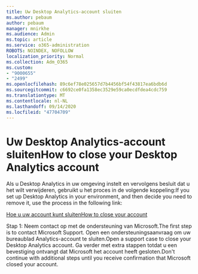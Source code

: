 ```yaml
---
title: Uw Desktop Analytics-account sluiten
ms.author: pebaum
author: pebaum
manager: mnirkhe
ms.audience: Admin
ms.topic: article
ms.service: o365-administration
ROBOTS: NOINDEX, NOFOLLOW
localization_priority: Normal
ms.collection: Adm_O365
ms.custom:
- "9000655"
- "2499"
ms.openlocfilehash: 89c6ef78e025657d7b4456bf54f43817ea6bdb6d
ms.sourcegitcommit: c6692ce0fa1358ec3529e59ca0ecdfdea4cdc759
ms.translationtype: MT
ms.contentlocale: nl-NL
ms.lasthandoff: 09/14/2020
ms.locfileid: "47704709"
---
```

# <a name="how-to-close-your-desktop-analytics-account"></a><span data-ttu-id="18f0a-102">Uw Desktop Analytics-account sluiten</span><span class="sxs-lookup"><span data-stu-id="18f0a-102">How to close your Desktop Analytics account</span></span>

<span data-ttu-id="18f0a-103">Als u Desktop Analytics in uw omgeving instelt en vervolgens besluit dat u het wilt verwijderen, gebruikt u het proces in de volgende koppeling:</span><span class="sxs-lookup"><span data-stu-id="18f0a-103">If you set up Desktop Analytics in your environment, and then decide you need to remove it, use the process in the following link:</span></span>

[<span data-ttu-id="18f0a-104">Hoe u uw account kunt sluiten</span><span class="sxs-lookup"><span data-stu-id="18f0a-104">How to close your account</span></span>](https://docs.microsoft.com/configmgr/desktop-analytics/account-close)

<span data-ttu-id="18f0a-105">Stap 1: Neem contact op met de ondersteuning van Microsoft.</span><span class="sxs-lookup"><span data-stu-id="18f0a-105">The first step is to contact Microsoft Support.</span></span> <span data-ttu-id="18f0a-106">Open een ondersteuningsaanvraag om uw bureaublad Analytics-account te sluiten.</span><span class="sxs-lookup"><span data-stu-id="18f0a-106">Open a support case to close your Desktop Analytics account.</span></span> <span data-ttu-id="18f0a-107">Ga verder met extra stappen totdat u een bevestiging ontvangt dat Microsoft het account heeft gesloten.</span><span class="sxs-lookup"><span data-stu-id="18f0a-107">Don't continue with additional steps until you receive confirmation that Microsoft closed your account.</span></span>